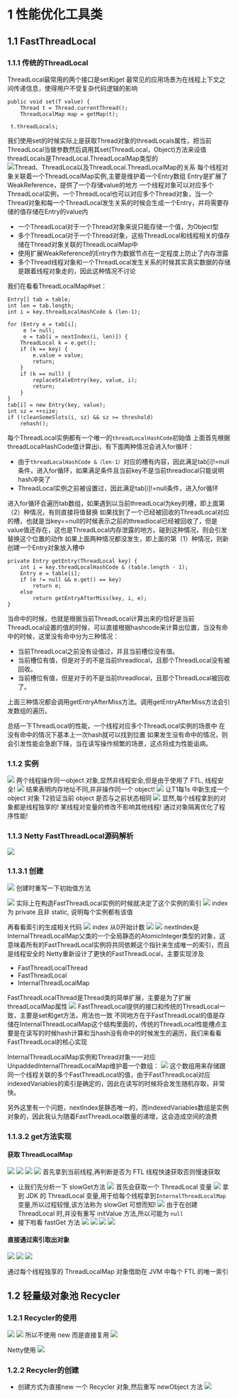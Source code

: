 # 1 性能优化工具类
## 1.1 FastThreadLocal
### 1.1.1 **传统的ThreadLocal**
ThreadLocal最常用的两个接口是set和get
最常见的应用场景为在线程上下文之间传递信息，使得用户不受复杂代码逻辑的影响
```
public void set(T value) {
    Thread t = Thread.currentThread();
    ThreadLocalMap map = getMap(t);
```
```
 t.threadLocals;
```

我们使用set的时候实际上是获取Thread对象的threadLocals属性，把当前ThreadLocal当做参数然后调用其set(ThreadLocal，Object)方法来设值
threadLocals是ThreadLocal.ThreadLocalMap类型的
![Thread、ThreadLoca以及ThreadLocal.ThreadLocalMap的关系](https://upload-images.jianshu.io/upload_images/4685968-9c61866272f5ba66.png?imageMogr2/auto-orient/strip%7CimageView2/2/w/1240)
每个线程对象关联着一个ThreadLocalMap实例,主要是维护着一个Entry数组
Entry是扩展了WeakReference，提供了一个存储value的地方
一个线程对象可以对应多个ThreadLocal实例，一个ThreadLocal也可以对应多个Thread对象，当一个Thread对象和每一个ThreadLocal发生关系的时候会生成一个Entry，并将需要存储的值存储在Entry的value内
-  一个ThreadLocal对于一个Thread对象来说只能存储一个值，为Object型
- 多个ThreadLocal对于一个Thread对象，这些ThreadLocal和线程相关的值存储在Thread对象关联的ThreadLocalMap中
- 使用扩展WeakReference的Entry作为数据节点在一定程度上防止了内存泄露
- 多个Thread线程对象和一个ThreadLocal发生关系的时候其实真实数据的存储是跟着线程对象走的，因此这种情况不讨论

我们在看看ThreadLocalMap#set：

```
Entry[] tab = table;
int len = tab.length;
int i = key.threadLocalHashCode & (len-1);

for (Entry e = tab[i];
     e != null;
     e = tab[i = nextIndex(i, len)]) {
    ThreadLocal k = e.get();
    if (k == key) {
        e.value = value;
        return;
    }
    if (k == null) {
        replaceStaleEntry(key, value, i);
        return;
    }
}
tab[i] = new Entry(key, value);
int sz = ++size;
if (!cleanSomeSlots(i, sz) && sz >= threshold)
    rehash();
```
每个ThreadLocal实例都有一个唯一的`threadLocalHashCode`初始值
上面首先根据threadLocalHashCode值计算出i，有下面两种情况会进入for循环：
- 由于`threadLocalHashCode &（len-1）`对应的槽有内容，因此满足tab[i]!=null条件，进入for循环，如果满足条件且当前key不是当前threadlocal只能说明hash冲突了
- ThreadLocal实例之前被设置过，因此满足tab[i]!=null条件，进入for循环

进入for循环会遍历tab数组，如果遇到以当前threadLocal为key的槽，即上面第（2）种情况，有则直接将值替换
如果找到了一个已经被回收的ThreadLocal对应的槽，也就是当key==null的时候表示之前的threadlocal已经被回收了，但是value值还存在，这也是ThreadLocal内存泄露的地方。碰到这种情况，则会引发替换这个位置的动作
如果上面两种情况都没发生，即上面的第（1）种情况，则新创建一个Entry对象放入槽中
```
private Entry getEntry(ThreadLocal key) {
    int i = key.threadLocalHashCode & (table.length - 1);
    Entry e = table[i];
    if (e != null && e.get() == key)
        return e;
    else
        return getEntryAfterMiss(key, i, e);
}
```

当命中的时候，也就是根据当前ThreadLocal计算出来的i恰好是当前ThreadLocal设置的值的时候，可以直接根据hashcode来计算出位置，当没有命中的时候，这里没有命中分为三种情况：
- 当前ThreadLocal之前没有设值过，并且当前槽位没有值。
- 当前槽位有值，但是对于的不是当前threadlocal，且那个ThreadLocal没有被回收。
- 当前槽位有值，但是对于的不是当前threadlocal，且那个ThreadLocal被回收了。

上面三种情况都会调用getEntryAfterMiss方法。调用getEntryAfterMiss方法会引发数组的遍历。

总结一下ThreadLocal的性能，一个线程对应多个ThreadLocal实例的场景中
在没有命中的情况下基本上一次hash就可以找到位置
如果发生没有命中的情况，则会引发性能会急剧下降，当在读写操作频繁的场景，这点将成为性能诟病。
### 1.1.2 实例
![](https://upload-images.jianshu.io/upload_images/4685968-bb0c0176141cde0e.png?imageMogr2/auto-orient/strip%7CimageView2/2/w/1240)
两个线程操作同一object 对象,显然非线程安全,但是由于使用了 FTL, 线程安全!
![](https://upload-images.jianshu.io/upload_images/4685968-ecd0ffef98c67168.png?imageMogr2/auto-orient/strip%7CimageView2/2/w/1240)
结果表明内存地址不同,并非操作同一个 object!
![](https://upload-images.jianshu.io/upload_images/4685968-3eb162c3e74d410c.png?imageMogr2/auto-orient/strip%7CimageView2/2/w/1240)
让T1每1s 中新生成一个 object 对象
T2验证当前 object 是否与之前状态相同
![](https://upload-images.jianshu.io/upload_images/4685968-75fb90e28f07645f.png?imageMogr2/auto-orient/strip%7CimageView2/2/w/1240)
显然,每个线程拿到的对象都是线程独享的!
某线程对变量的修改不影响其他线程!
通过对象隔离优化了程序性能!
### 1.1.3 **Netty FastThreadLocal**源码解析
![](https://upload-images.jianshu.io/upload_images/4685968-23c71f987b2e34ae.png?imageMogr2/auto-orient/strip%7CimageView2/2/w/1240)
### 1.1.3.1 创建
![](https://upload-images.jianshu.io/upload_images/4685968-c2448920d6232ee5.png?imageMogr2/auto-orient/strip%7CimageView2/2/w/1240)
创建时重写一下初始值方法

![](https://upload-images.jianshu.io/upload_images/4685968-fcfeec45c3a4e293.png?imageMogr2/auto-orient/strip%7CimageView2/2/w/1240)
实际上在构造FastThreadLocal实例的时候就决定了这个实例的索引
![](https://upload-images.jianshu.io/upload_images/4685968-9242cafbf09cd55c.png?imageMogr2/auto-orient/strip%7CimageView2/2/w/1240)
index 为 private 且非 static, 说明每个实例都有该值

再看看索引的生成相关代码
![](https://upload-images.jianshu.io/upload_images/4685968-0cd28e7f9fb4ba7d.png?imageMogr2/auto-orient/strip%7CimageView2/2/w/1240)
index 从0开始计数
![](https://upload-images.jianshu.io/upload_images/4685968-686121f78019a471.png?imageMogr2/auto-orient/strip%7CimageView2/2/w/1240)
![](https://upload-images.jianshu.io/upload_images/4685968-25b1500bb4a08b3d.png?imageMogr2/auto-orient/strip%7CimageView2/2/w/1240)
nextIndex是InternalThreadLocalMap父类的一个全局静态的AtomicInteger类型的对象，这意味着所有的FastThreadLocal实例将共同依赖这个指针来生成唯一的索引，而且是线程安全的
Netty重新设计了更快的FastThreadLocal，主要实现涉及
- FastThreadLocalThread
- FastThreadLocal
- InternalThreadLocalMap

FastThreadLocalThread是Thread类的简单扩展，主要是为了扩展threadLocalMap属性
![](https://upload-images.jianshu.io/upload_images/4685968-68540ec98e912c8e.png?imageMogr2/auto-orient/strip%7CimageView2/2/w/1240)
FastThreadLocal提供的接口和传统的ThreadLocal一致，主要是set和get方法，用法也一致
不同地方在于FastThreadLocal的值是存储在InternalThreadLocalMap这个结构里面的，传统的ThreadLocal性能槽点主要是在读写的时候hash计算和当hash没有命中的时候发生的遍历，我们来看看FastThreadLocal的核心实现


InternalThreadLocalMap实例和Thread对象一一对应
UnpaddedInternalThreadLocalMap维护着一个数组：
![](https://upload-images.jianshu.io/upload_images/4685968-ef086fd158031138.png?imageMogr2/auto-orient/strip%7CimageView2/2/w/1240)
这个数组用来存储跟同一个线程关联的多个FastThreadLocal的值，由于FastThreadLocal对应indexedVariables的索引是确定的，因此在读写的时候将会发生随机存取，非常快。

另外这里有一个问题，nextIndex是静态唯一的，而indexedVariables数组是实例对象的，因此我认为随着FastThreadLocal数量的递增，这会造成空间的浪费
### 1.1.3.2 get方法实现
#### 获取 ThreadLocalMap
![](https://upload-images.jianshu.io/upload_images/4685968-c5f54a33b87de654.png?imageMogr2/auto-orient/strip%7CimageView2/2/w/1240)
![](https://upload-images.jianshu.io/upload_images/4685968-851acdfeccef3c93.png?imageMogr2/auto-orient/strip%7CimageView2/2/w/1240)
![](https://upload-images.jianshu.io/upload_images/4685968-7c83b5734348c46a.png?imageMogr2/auto-orient/strip%7CimageView2/2/w/1240)
![](https://upload-images.jianshu.io/upload_images/4685968-750255981769ce82.png?imageMogr2/auto-orient/strip%7CimageView2/2/w/1240)
首先拿到当前线程,再判断是否为 FTL 线程快速获取否则慢速获取
- 让我们先分析一下 slowGet方法
![](https://upload-images.jianshu.io/upload_images/4685968-c839379e34b3b152.png?imageMogr2/auto-orient/strip%7CimageView2/2/w/1240)
首先会获取一个 ThreadLocal 变量
![](https://upload-images.jianshu.io/upload_images/4685968-632b9a3294996cb8.png?imageMogr2/auto-orient/strip%7CimageView2/2/w/1240)
拿到 JDK 的 ThreadLocal 变量,用于给每个线程拿到`InternalThreadLocalMap`变量,所以过程较慢,该方法称为 slowGet 可想而知!
![](https://upload-images.jianshu.io/upload_images/4685968-d496eb18cf9752d0.png?imageMogr2/auto-orient/strip%7CimageView2/2/w/1240)
由于在创建 ThreadLocal 时,并没有重写 initValue 方法,所以可能为 `null`
- 接下啦看 fastGet 方法
![](https://upload-images.jianshu.io/upload_images/4685968-1fd21c51538c85d3.png?imageMogr2/auto-orient/strip%7CimageView2/2/w/1240)
![](https://upload-images.jianshu.io/upload_images/4685968-662492ca753eb6f5.png?imageMogr2/auto-orient/strip%7CimageView2/2/w/1240)
![](https://upload-images.jianshu.io/upload_images/4685968-3f160006e3ebfc7a.png?imageMogr2/auto-orient/strip%7CimageView2/2/w/1240)
![](https://upload-images.jianshu.io/upload_images/4685968-a3e5f6eb6435f19e.png?imageMogr2/auto-orient/strip%7CimageView2/2/w/1240)
#### 直接通过索引取出对象
![](https://upload-images.jianshu.io/upload_images/4685968-b0cfcd1813aad206.png?imageMogr2/auto-orient/strip%7CimageView2/2/w/1240)
![](https://upload-images.jianshu.io/upload_images/4685968-0a334b196b85724c.png?imageMogr2/auto-orient/strip%7CimageView2/2/w/1240)
![](https://upload-images.jianshu.io/upload_images/4685968-c2ef92b333c2d579.png?imageMogr2/auto-orient/strip%7CimageView2/2/w/1240)

通过每个线程独享的 ThreadLocalMap 对象借助在 JVM 中每个 FTL 的唯一索引
## 1.2  轻量级对象池 Recycler
### 1.2.1 Recycler的使用
![](https://upload-images.jianshu.io/upload_images/4685968-f4241ca63191c72b.png?imageMogr2/auto-orient/strip%7CimageView2/2/w/1240)
![](https://upload-images.jianshu.io/upload_images/4685968-4091b79f1714d7c1.png?imageMogr2/auto-orient/strip%7CimageView2/2/w/1240)
所以不使用 new 而是直接复用
![](https://upload-images.jianshu.io/upload_images/4685968-674cf700f2e0d011.png?imageMogr2/auto-orient/strip%7CimageView2/2/w/1240)

Netty使用
![](https://upload-images.jianshu.io/upload_images/4685968-3ab14ae41d8032c1.png?imageMogr2/auto-orient/strip%7CimageView2/2/w/1240)
### 1.2.2 Recycler的创建
- 创建方式为直接new 一个 Recycler 对象,然后重写 newObject 方法
![](https://upload-images.jianshu.io/upload_images/4685968-6798869bdd5a2112.png?imageMogr2/auto-orient/strip%7CimageView2/2/w/1240)
